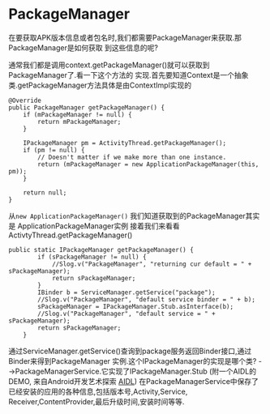 # PackageManager
在要获取APK版本信息或者包名时,我们都需要PackageManager来获取.那PackageManager是如何获取
到这些信息的呢?

通常我们都是调用context.getPackageManager()就可以获取到PackageManager了.看一下这个方法的
实现.首先要知道Context是一个抽象类.getPackageManager方法具体是由ContextImpl实现的
```
@Override
public PackageManager getPackageManager() {
    if (mPackageManager != null) {
        return mPackageManager;
    }

    IPackageManager pm = ActivityThread.getPackageManager();
    if (pm != null) {
        // Doesn't matter if we make more than one instance.
        return (mPackageManager = new ApplicationPackageManager(this, pm));
    }

    return null;
}

```
从``` new ApplicationPackageManager() ``` 我们知道获取到的PackageManager其实是
ApplicationPackageManager实例
接着我们来看看 ActivtyThread.getPackageManager()

```
public static IPackageManager getPackageManager() {
        if (sPackageManager != null) {
            //Slog.v("PackageManager", "returning cur default = " + sPackageManager);
            return sPackageManager;
        }
        IBinder b = ServiceManager.getService("package");
        //Slog.v("PackageManager", "default service binder = " + b);
        sPackageManager = IPackageManager.Stub.asInterface(b);
        //Slog.v("PackageManager", "default service = " + sPackageManager);
        return sPackageManager;
    }

```
通过ServiceManager.getService()查询到package服务返回Binder接口,通过Binder来得到PackageManager
实例.这个IPackageManager的实现是哪个类? -->PackageManagerService.它实现了IPackageManager.Stub
(附一个AIDL的DEMO, 来自Android开发艺术探索 [AIDL](git@github.com:yangxinghua/AIDLDemo.git))
在PackageManagerService中保存了已经安装的应用的各种信息,包括版本号,Activity,Service,
Receiver,ContentProvider,最后升级时间,安装时间等等.
